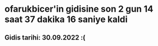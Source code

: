 # ofarukbicer'in gidisine son 2 gun 14 saat 37 dakika 16 saniye kaldi

## Gidis tarihi: 30.09.2022 :(